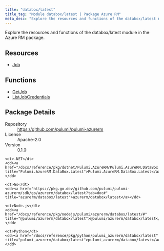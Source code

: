 ```yaml
---
title: "databox/latest"
title_tag: "Module databox/latest | Package Azure RM"
meta_desc: "Explore the resources and functions of the databox/latest module in the Azure RM package."
---
```


<!-- WARNING: this file was generated by Pulumi Docs Generator. -->
<!-- Do not edit by hand unless you're certain you know what you are doing! -->

Explore the resources and functions of the databox/latest module in the Azure RM package.

<h2 id="resources">Resources</h2>
<ul class="api">
    <li><a href="job" title="Job"><span class="symbol resource"></span>Job</a></li>
</ul>

<h2 id="functions">Functions</h2>
<ul class="api">
    <li><a href="getjob" title="GetJob"><span class="symbol function"></span>GetJob</a></li>
    <li><a href="listjobcredentials" title="ListJobCredentials"><span class="symbol function"></span>ListJobCredentials</a></li>
</ul>

<h2 id="package-details">Package Details</h2>
<dl class="package-details">
	<dt>Repository</dt>
	<dd><a href="https://github.com/pulumi/pulumi-azurerm">https://github.com/pulumi/pulumi-azurerm</a></dd>
	<dt>License</dt>
	<dd>Apache-2.0</dd>
	<dt>Version</dt>
	<dd>0.1.0</dd>
</dl>



<dl class="tabular">

    <dt>.NET</dt>
    <dd><a href="/docs/reference/pkg/dotnet/Pulumi.AzureRM/Pulumi.AzureRM.DataBox.Latest.html" title="Pulumi.AzureRM.DataBox.Latest">Pulumi.AzureRM.DataBox.Latest</a></dd>

    <dt>Go</dt>
    <dd><a href="https://pkg.go.dev/github.com/pulumi/pulumi-azurerm/sdk/go/azurerm/databox/latest?tab=doc#" title="azurerm/databox/latest">azurerm/databox/latest</a></dd>

    <dt>Node.js</dt>
    <dd><a href="/docs/reference/pkg/nodejs/pulumi/azurerm/databox/latest/#" title="@pulumi/azurerm/databox/latest">@pulumi/azurerm/databox/latest</a></dd>

    <dt>Python</dt>
    <dd><a href="/docs/reference/pkg/python/pulumi_azurerm/databox/latest" title="pulumi_azurerm/databox/latest">pulumi_azurerm/databox/latest</a></dd>

</dl>

